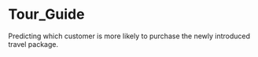 # Tour_Guide
Predicting which customer is more likely to purchase the newly introduced travel package.
